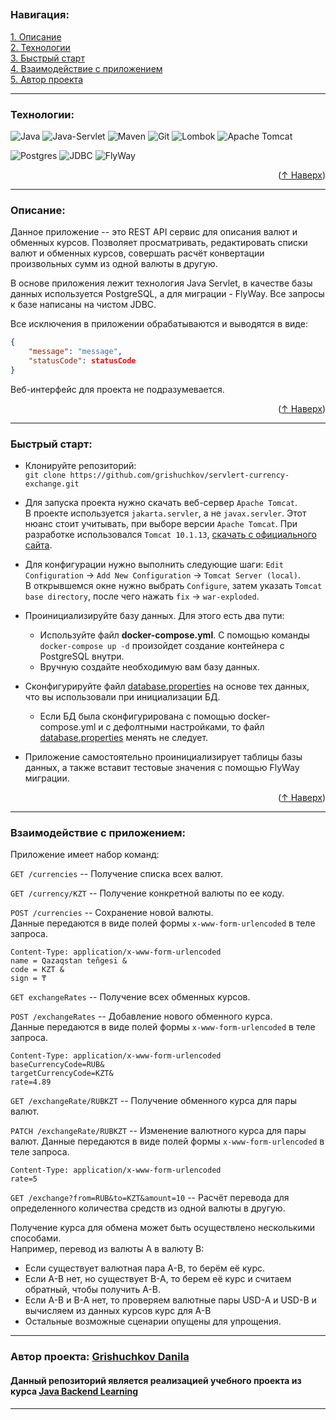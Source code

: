 
<a name="readme-top"></a>
---

### Навигация:

[1. Описание](#descriptiption)  
[2. Технологии](#tech)  
[3. Быстрый старт](#start)   
[4. Взаимодействие с приложением](#use)  
[5. Автор проекта](#author)

---
<a name="tech"></a>
### Технологии:

![Java](https://img.shields.io/badge/java-%23ED8B00.svg?style=for-the-badge&logo=openjdk&logoColor=white)
![Java-Servlet](https://img.shields.io/badge/Java%20SERVLET-003545?style=for-the-badge&logo=openjdk&logoColor=white)
![Maven](https://img.shields.io/badge/MAVEN-%232E7EEA.svg?style=for-the-badge&logo=maven&logoColor=white)
![Git](https://img.shields.io/badge/git-%23F05033.svg?style=for-the-badge&logo=git&logoColor=white)
![Lombok](https://img.shields.io/badge/Lombok-D70A53?style=for-the-badge&logo=Lombok&logoColor=white)
![Apache Tomcat](https://img.shields.io/badge/apache%20tomcat-%23F8DC75.svg?style=for-the-badge&logo=apache-tomcat&logoColor=black)


![Postgres](https://img.shields.io/badge/postgres-%23316192.svg?style=for-the-badge&logo=postgresql&logoColor=white)
![JDBC](https://img.shields.io/badge/JDBC-59666C?style=for-the-badge&logo=Hibernate&logoColor=white)
![FlyWay](https://img.shields.io/badge/flyway-%23DD0031.svg?style=for-the-badge&logo=flyway&logoColor=white)

<p align="right">(<a href="#readme-top">↑ Наверх</a>)</p>

---
<a name="descriptiption"></a>
### Описание:

Данное приложение -- это REST API сервис для описания валют и обменных курсов. Позволяет просматривать, редактировать списки валют и обменных курсов, совершать расчёт конвертации произвольных сумм из одной валюты в другую.

В основе приложения лежит технология Java Servlet, в качестве базы данных используется PostgreSQL, а для миграции - FlyWay.
Все запросы к базе написаны на чистом JDBC.  

Все исключения в приложении обрабатываются и выводятся в виде:
```json
{
    "message": "message",
    "statusCode": statusCode
}
```


Веб-интерфейс для проекта не подразумевается.

<p align="right">(<a href="#readme-top">↑ Наверх</a>)</p>

---
<a name="start"></a>
### Быстрый старт:

* Клонируйте репозиторий:  
  `git clone https://github.com/grishuchkov/servlert-currency-exchange.git`


* Для запуска проекта нужно скачать веб-сервер `Apache Tomcat`.  
  В проекте используется `jakarta.servler`, а не `javax.servler`.
  Этот нюанс стоит учитывать, при выборе версии `Apache Tomcat`. При разработке использовался `Tomcat 10.1.13`, [скачать с официального сайта](https://archive.apache.org/dist/tomcat/tomcat-10/v10.1.13/bin/apache-tomcat-10.1.13.zip).


* Для конфигурации нужно выполнить следующие шаги: `Edit Configuration` -> `Add New Configuration` -> `Tomcat Server (local)`.  
  В открывшемся окне нужно выбрать `Configure`, затем указать `Tomcat base directory`, после чего нажать `fix` -> `war-exploded`.


* Проинициализируйте базу данных. Для этого есть два пути: 
  * Используйте файл **docker-compose.yml**. С помощью команды `docker-compose up -d` произойдет создание контейнера с PostgreSQL внутри.
  * Вручную создайте необходимую вам базу данных.


* Сконфигурируйте файл [database.properties](src%2Fmain%2Fresources%2Fdatabase.properties) на основе тех данных, что вы использовали
при инициализации БД. 
  * Если БД была сконфигурирована с помощью docker-compose.yml и с дефолтными настройками, то файл [database.properties](src%2Fmain%2Fresources%2Fdatabase.properties) менять не следует.
  

* Приложение самостоятельно проинициализирует таблицы базы данных, а также вставит тестовые значения с помощью FlyWay миграции.

<p align="right">(<a href="#readme-top">↑ Наверх</a>)</p>

---
<a name="use"></a>
### Взаимодействие с приложением:

Приложение имеет набор команд:

`GET /currencies` -- Получение списка всех валют.

`GET /currency/KZT` -- Получение конкретной валюты по ее коду.

`POST /currencies` -- Сохранение новой валюты.  
Данные передаются в виде полей формы `x-www-form-urlencoded` в теле запроса.
```http request
Content-Type: application/x-www-form-urlencoded
name = Qazaqstan teñgesi &
code = KZT &
sign = ₸
```

`GET exchangeRates` -- Получение всех обменных курсов.


`POST /exchangeRates` -- Добавление нового обменного курса.  
Данные передаются в виде полей формы `x-www-form-urlencoded` в теле запроса.
```http request
Content-Type: application/x-www-form-urlencoded
baseCurrencyCode=RUB&
targetCurrencyCode=KZT&
rate=4.89
```

`GET /exchangeRate/RUBKZT` -- Получение обменного курса для пары валют.

`PATCH /exchangeRate/RUBKZT` -- Изменение валютного курса для пары валют.
Данные передаются в виде полей формы `x-www-form-urlencoded` в теле запроса.
```http request
Content-Type: application/x-www-form-urlencoded
rate=5
```

`GET /exchange?from=RUB&to=KZT&amount=10` -- Расчёт перевода для определенного количества средств из одной валюты в другую.

Получение курса для обмена может быть осуществлено несколькими способами.   
Например, перевод из валюты A в валюту B:
* Если существует валютная пара A-B, то берём её курс.
* Если А-B нет, но существует B-A, то берем её курс и считаем обратный, чтобы получить A-B.
* Если A-B и B-A нет, то проверяем валютные пары USD-A и USD-B и вычисляем из данных курсов курс для A-B
* Остальные возможные сценарии опущены для упрощения.

---
<a name="author"></a>
### Автор проекта:  [Grishuchkov Danila](https://github.com/grishuchkov)

#### Данный репозиторий является реализацией учебного проекта из курса [Java Backend Learning](https://zhukovsd.github.io/java-backend-learning-course/)


---
